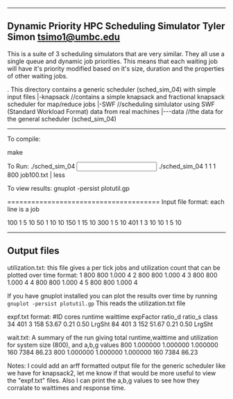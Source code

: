 ------------------------
Dynamic Priority HPC Scheduling Simulator
Tyler Simon
tsimo1@umbc.edu
------------------------

This is a suite of 3 scheduling simulators that are very similar. 
They all use a single queue and dynamic job priorities. This means that each waiting job will have it's priority modified based on it's size, duration and the properties of other waiting jobs.


 .  This directory contains a generic scheduler (sched_sim_04) with simple input files
   |-knapsack  //contains a simple knapsack and fractional knapsack scheduler for map/reduce jobs
   |-SWF //scheduling simlulator using SWF (Standard Workload Format) data from real machines
   |---data //the data for the general scheduler (sched_sim_04)


--------------------------------------
To compile:

make

To Run: ./sched_sim_04 <aplha> <beta> <gamma> <system size> <input file>
./sched_sim_04 1 1 1 800 job100.txt  | less

To view results:
gnuplot -persist plotutil.gp


======================================
Input file format: each line is a job
<cores> <waittime> <runtime> <priority>

100 1 5 10
50 1 10 10
150 1 15 10 
300 1 5 10
401 1 3 10
10 1 5 10

------------
Output files
------------
utilization.txt: this file gives a per tick jobs and utilization count that can be plotted over time
format: <tick> <cores total> <cores used> <utilization> <number of jobs running>
1 800 800 1.000 4
2 800 800 1.000 4
3 800 800 1.000 4
4 800 800 1.000 4
5 800 800 1.000 4

If you have gnuplot installed
you can plot the results over time by running `gnuplot -persist plotutil.gp`
This reads the utilization.txt file


expf.txt
format:
#ID	cores	runtime	waittime	expFactor ratio_d ratio_s class
 34	401   	3 	158 		53.67 	  0.21 	0.50 	  LrgSht
 84 	401   	3 	152 		51.67 	  0.21 	0.50 	  LrgSht

wait.txt: 
A summary of the run giving total runtime,waittime and utilization for system size (800), and a,b,g values
800 1.000000 1.000000 1.000000 160 7384 86.23
800 1.000000 1.000000 1.000000 160 7384 86.23



Notes:
I could add an arff formatted output file for the generic scheduler like we have for knapsack2, let me know if that would be more useful to view the "expf.txt" files. Also I can print the a,b,g values to see how they corralate to waittimes and response time.

